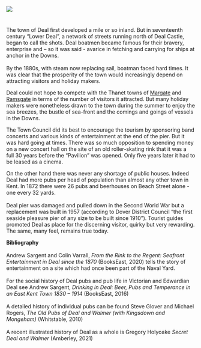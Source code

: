 <a href="https://juncture-digital.org"><img src="https://juncture-digital.org/images/ve-button.png"/></a>
<param author="Andrew Sargent" banner="https://stor.artstor.org/stor/9a5975c8-3fc2-4974-b85a-3c666bcb5ad4" layout="vtl" title="Deal by the sea" ve-config/>

#

The town of Deal first developed a mile or so inland. But in seventeenth century “Lower Deal”, a network of streets running north of Deal Castle, began to call the shots. Deal boatmen became famous for their bravery, enterprise and – so it was said - avarice in fetching and carrying for ships at anchor in the Downs.  
<br/>
By the 1880s, with steam now replacing sail, boatman faced hard times. It was clear that the prosperity of the town would increasingly depend on attracting visitors and holiday makers.
<param ve-image-v2 manifest="https://iiif.juncture-digital.org/wc:The_Promenade%2C_Deal%2C_England-LCCN2002696655.jpg/manifest.json">
<param attribution="By kind permission of Andrew Sargent" label="The Deal Band Stand" url="https://stor.artstor.org/stor/f958882b-3914-448a-a35c-fca8e966a0fd" ve-image/>

Deal could not hope to compete with the Thanet towns of [Margate](/19c/19c-margate) and [Ramsgate](/19c/19c-ramsgate) in terms of the number of visitors it attracted. But many holiday makers were nonetheless drawn to the town during the summer to enjoy the sea breezes, the bustle of sea-front and the comings and goings of vessels in the Downs.
<param ve-image-v2 manifest="https://iiif.juncture-digital.org/wc:Deal_Pier_%283738276711%29.jpg/manifest.json">

The Town Council did its best to encourage the tourism by sponsoring band concerts and various kinds of entertainment at the end of the pier. But it was hard going at times. There was so much opposition to spending money on a new concert hall on the site of an old roller-skating rink that it was a full 30 years before the “Pavilion” was opened. Only five years later it had to be leased as a cinema.
<param attribution="By kind permission of Andrew Sargent" label="Tourist Guides" url="https://stor.artstor.org/stor/864eb83b-2fc9-44e6-9668-a3a4ec717619" ve-image/>

On the other hand there was never any shortage of public houses. Indeed Deal had more pubs per head of population than almost any other town in Kent. In 1872 there were 26 pubs and beerhouses on Beach Street alone - one every 32 yards.
<br/><br/>
Deal pier was damaged and pulled down in the Second World War but a replacement was built in 1957 (according to Dover District Council “the first seaside pleasure pier of any size to be built since 1910”). Tourist guides promoted Deal as place for the discerning visitor, quirky but very rewarding.
<br/>
The same, many feel, remains true today.
<param ve-image-v2 manifest="https://iiif.juncture-digital.org/wc:Pier-of-Deal-03.jpg/manifest.json">

**Bibliography**
<br/><br/>
Andrew Sargent and Colin Varrall, _From the Rink to the Regent: Seafront Entertainment in Deal since the 1870_ (BooksEast, 2020)
tells the story of entertainment on a site which had once been part of the Naval Yard.    
<br/>
For the social history of Deal pubs and pub life in Victorian and Edwardian Deal see Andrew Sargent, _Drinking in Deal: Beer, Pubs and Temperance in an East Kent Town 1830 – 1914_ (BooksEast, 2016)     
<br/>
A detailed history of individual pubs can be found Steve Glover and Michael Rogers, _The Old Pubs of Deal and Walmer (with Kingsdown and Mongeham)_ (Whitstable, 2010)  
<br/>
A recent illustrated history of Deal as a whole is Gregory Holyoake _Secret Deal and Walmer_ (Amberley, 2021)    
<param ve-image-v2 manifest="https://iiif.juncture-digital.org/wc:Deal_Beach_bw_%284945195955%29.jpg/manifest.json">
 
